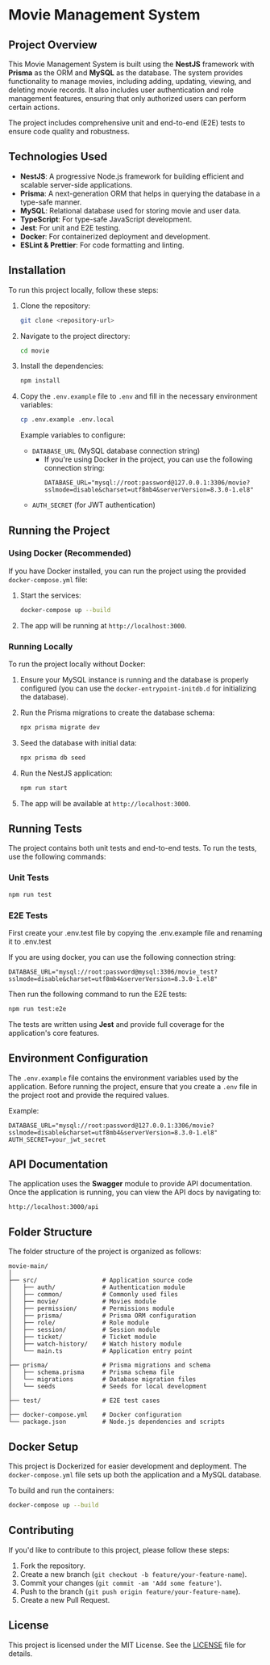 
# Movie Management System

## Project Overview

This Movie Management System is built using the **NestJS** framework with **Prisma** as the ORM and **MySQL** as the database.
The system provides functionality to manage movies, including adding, updating, viewing, and deleting movie records. It also includes user authentication and role management features, ensuring that only authorized users can perform certain actions.

The project includes comprehensive unit and end-to-end (E2E) tests to ensure code quality and robustness.

## Technologies Used

- **NestJS**: A progressive Node.js framework for building efficient and scalable server-side applications.
- **Prisma**: A next-generation ORM that helps in querying the database in a type-safe manner.
- **MySQL**: Relational database used for storing movie and user data.
- **TypeScript**: For type-safe JavaScript development.
- **Jest**: For unit and E2E testing.
- **Docker**: For containerized deployment and development.
- **ESLint & Prettier**: For code formatting and linting.

## Installation

To run this project locally, follow these steps:

1. Clone the repository:
   ```bash
   git clone <repository-url>
   ```

2. Navigate to the project directory:
   ```bash
   cd movie
   ```

3. Install the dependencies:
   ```bash
   npm install
   ```

4. Copy the `.env.example` file to `.env` and fill in the necessary environment variables:
   ```bash
   cp .env.example .env.local
   ```

   Example variables to configure:
    - `DATABASE_URL` (MySQL database connection string)
        - If you're using Docker in the project, you can use the following connection string:
          ```
          DATABASE_URL="mysql://root:password@127.0.0.1:3306/movie?sslmode=disable&charset=utf8mb4&serverVersion=8.3.0-1.el8"
          ```
    - `AUTH_SECRET` (for JWT authentication)

## Running the Project

### Using Docker (Recommended)

If you have Docker installed, you can run the project using the provided `docker-compose.yml` file:

1. Start the services:
   ```bash
   docker-compose up --build
   ```

2. The app will be running at `http://localhost:3000`.

### Running Locally

To run the project locally without Docker:

1. Ensure your MySQL instance is running and the database is properly configured (you can use the `docker-entrypoint-initdb.d` for initializing the database).

2. Run the Prisma migrations to create the database schema:
   ```bash
   npx prisma migrate dev
   ```

3. Seed the database with initial data:
   ```bash
   npx prisma db seed
   ```

4. Run the NestJS application:
   ```bash
   npm run start
   ```

5. The app will be available at `http://localhost:3000`.

## Running Tests

The project contains both unit tests and end-to-end tests. To run the tests, use the following commands:

### Unit Tests
```bash
npm run test
```

### E2E Tests
First create your .env.test file by copying the .env.example file and renaming it to .env.test

If you are using docker, you can use the following connection string:
```
DATABASE_URL="mysql://root:password@mysql:3306/movie_test?sslmode=disable&charset=utf8mb4&serverVersion=8.3.0-1.el8"
```
Then run the following command to run the E2E tests:
    
```bash
npm run test:e2e
```

The tests are written using **Jest** and provide full coverage for the application's core features.

## Environment Configuration

The `.env.example` file contains the environment variables used by the application. Before running the project, ensure that you create a `.env` file in the project root and provide the required values.

Example:
```env
DATABASE_URL="mysql://root:password@127.0.0.1:3306/movie?sslmode=disable&charset=utf8mb4&serverVersion=8.3.0-1.el8"
AUTH_SECRET=your_jwt_secret
```

## API Documentation

The application uses the **Swagger** module to provide API documentation. Once the application is running, you can view the API docs by navigating to:

```
http://localhost:3000/api
```

## Folder Structure

The folder structure of the project is organized as follows:

```
movie-main/
│
├── src/                  # Application source code
│   ├── auth/             # Authentication module
│   ├── common/           # Commonly used files
│   ├── movie/            # Movies module
│   ├── permission/       # Permissions module
│   ├── prisma/           # Prisma ORM configuration
│   ├── role/             # Role module
│   ├── session/          # Session module
│   ├── ticket/           # Ticket module
│   ├── watch-history/    # Watch history module
│   └── main.ts           # Application entry point
│
├── prisma/               # Prisma migrations and schema
│   ├── schema.prisma     # Prisma schema file
│   └── migrations        # Database migration files
│   └── seeds             # Seeds for local development
│
├── test/                 # E2E test cases
│
├── docker-compose.yml    # Docker configuration
└── package.json          # Node.js dependencies and scripts
```

## Docker Setup

This project is Dockerized for easier development and deployment. The `docker-compose.yml` file sets up both the application and a MySQL database.

To build and run the containers:

```bash
docker-compose up --build
```

## Contributing

If you'd like to contribute to this project, please follow these steps:

1. Fork the repository.
2. Create a new branch (`git checkout -b feature/your-feature-name`).
3. Commit your changes (`git commit -am 'Add some feature'`).
4. Push to the branch (`git push origin feature/your-feature-name`).
5. Create a new Pull Request.

## License

This project is licensed under the MIT License. See the [LICENSE](LICENSE) file for details.
